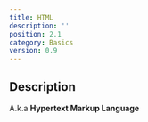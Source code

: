 ```yaml
---
title: HTML
description: ''
position: 2.1
category: Basics
version: 0.9
---
```

## Description

A.k.a **Hypertext Markup Language**
